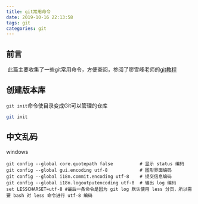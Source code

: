 ```yaml
---
title: git常用命令
date: 2019-10-16 22:13:58
tags: git
categories: git
---
```


## 前言

​	此篇主要收集了一些git常用命令，方便查阅，参阅了廖雪峰老师的[git教程]( https://www.liaoxuefeng.com/wiki/896043488029600 )



## 创建版本库

 `git init`命令使目录变成Git可以管理的仓库 

```bash
git init
```

## 中文乱码

windows

```
git config --global core.quotepath false          # 显示 status 编码
git config --global gui.encoding utf-8            # 图形界面编码
git config --global i18n.commit.encoding utf-8    # 提交信息编码
git config --global i18n.logoutputencoding utf-8  # 输出 log 编码
set LESSCHARSET=utf-8 #最后一条命令是因为 git log 默认使用 less 分页，所以需要 bash 对 less 命令进行 utf-8 编码
```

